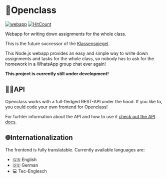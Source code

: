# 📖Openclass
[![webapp](https://github.com/Lezurex/openclass/actions/workflows/webapp-builder.yml/badge.svg)](https://github.com/Lezurex/openclass/actions/workflows/webapp-builder.yml)
[![HitCount](http://hits.dwyl.com/lezurex/openclass.svg)](http://hits.dwyl.com/lezurex/openclass)

Webapp for writing down assignments for the whole class.

This is the future successor of the [Klassenspiegel](https://github.com/Lezurex/Klassenspiegel).

This Node.js webapp provides an easy and simple way to write down assignments and tasks for the whole class, so nobody has to ask for the homework in a WhatsApp group chat ever again!

**This project is currently still under development!**

## 👨‍💻API
Openclass works with a full-fledged REST-API under the hood. If you like to, you could code your own frontend for Openclass!

For furhter information about the API and how to use it [check out the API docs](https://documenter.getpostman.com/view/14611967/TzCL7njV).

## 🌐Internationalization
The frontend is fully translatable. Currently available languages are:
- 🇬🇧 English
- 🇩🇪 German
- 💻 Tec-Englesch
